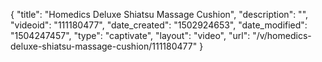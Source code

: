 {
    "title": "Homedics Deluxe Shiatsu Massage Cushion",
    "description": "",
    "videoid": "111180477",
    "date_created": "1502924653",
    "date_modified": "1504247457",
    "type": "captivate",
    "layout": "video",
    "url": "\/v\/homedics-deluxe-shiatsu-massage-cushion\/111180477"
}